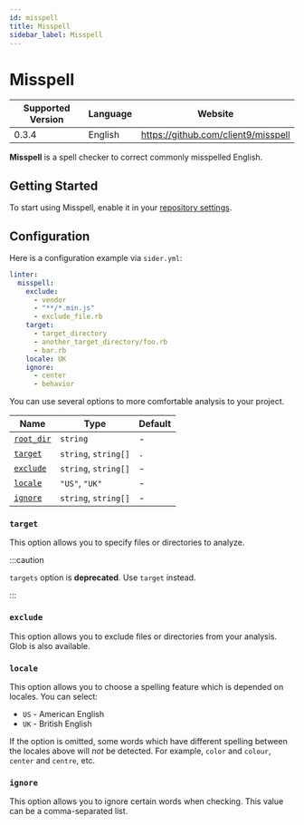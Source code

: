 ```yaml
---
id: misspell
title: Misspell
sidebar_label: Misspell
---
```


# Misspell

| Supported Version | Language | Website                             |
| ----------------- | -------- | ----------------------------------- |
| 0.3.4             | English  | https://github.com/client9/misspell |

**Misspell** is a spell checker to correct commonly misspelled English.

## Getting Started

To start using Misspell, enable it in your [repository settings](../../getting-started/repository-settings.md).

## Configuration

Here is a configuration example via `sider.yml`:

```yaml
linter:
  misspell:
    exclude:
      - vendor
      - "**/*.min.js"
      - exclude_file.rb
    target:
      - target_directory
      - another_target_directory/foo.rb
      - bar.rb
    locale: UK
    ignore:
      - center
      - behavior
```

You can use several options to more comfortable analysis to your project.

| Name                                                                                  | Type                 | Default |
| ------------------------------------------------------------------------------------- | -------------------- | ------- |
| [`root_dir`](../../getting-started/custom-configuration.md#linteranalyzer_idroot_dir) | `string`             | -       |
| [`target`](#target)                                                                   | `string`, `string[]` | `.`     |
| [`exclude`](#exclude)                                                                 | `string`, `string[]` | -       |
| [`locale`](#locale)                                                                   | `"US"`, `"UK"`       | -       |
| [`ignore`](#ignore)                                                                   | `string`, `string[]` | -       |

### `target`

This option allows you to specify files or directories to analyze.

:::caution

`targets` option is **deprecated**. Use `target` instead.

:::

### `exclude`

This option allows you to exclude files or directories from your analysis. Glob is also available.

### `locale`

This option allows you to choose a spelling feature which is depended on locales. You can select:

- `US` - American English
- `UK` - British English

If the option is omitted, some words which have different spelling between the locales above will _not_ be detected.
For example, `color` and `colour`, `center` and `centre`, etc.

### `ignore`

This option allows you to ignore certain words when checking. This value can be a comma-separated list.
